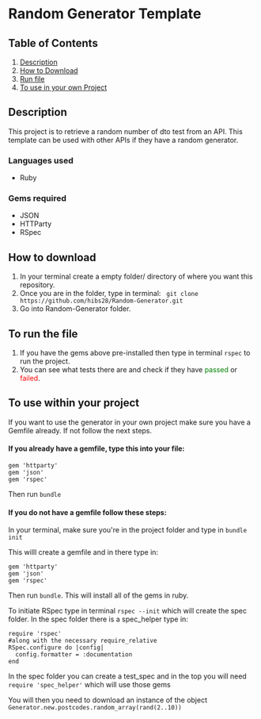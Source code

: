 # Random Generator Template
## Table of Contents
1. [Description](#Description)
2. [How to Download](#How-To-Download)
3. [Run file](#to-run-the-file)
4. [To use in your own Project](#to-use-within-your-project)


## Description
This project is to retrieve a random number of dto test from an API. This template can be used with other APIs if they have a random generator. 

### Languages used
* Ruby

### Gems required
* JSON
* HTTParty
* RSpec


## How to download
1. In your terminal create a empty folder/ directory of where you want this repository.
2. Once you are in the folder, type in terminal:
` git clone https://github.com/hibs28/Random-Generator.git` 
3. Go into Random-Generator folder.

## To run the file
1. If you have the gems above pre-installed then type in terminal 
  `rspec` to run the project. 
2. You can see what tests there are and check if they have <span style="color:green">passed</span> or <span style="color:red">failed</span>.


## To use within your project
If you want to use the generator in your own project make sure you have a Gemfile already. If not follow the next steps.

#### If you already have a gemfile, type this into your file:

```
gem 'httparty'
gem 'json'
gem 'rspec' 
```
Then run `bundle`
#### If you do not have a gemfile follow these steps:

In your terminal, make sure you're in the project folder and type in `bundle init`

This willl create a gemfile and in there type in:

```
gem 'httparty'
gem 'json'
gem 'rspec' 
```
Then run `bundle`. This will install all of the gems in ruby. 

To initiate RSpec type in terminal `rspec --init` which will create the spec folder. In the spec folder there is a spec_helper type in:

```
require 'rspec'
#along with the necessary require_relative
RSpec.configure do |config|
  config.formatter = :documentation
end 
```

In the spec folder you can create a test_spec and in the top you will need `require 'spec_helper'` which will use those gems

You will then you need to download an instance of the object `Generator.new.postcodes.random_array(rand(2..10))`